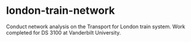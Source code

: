 # london-train-network
Conduct network analysis on the Transport for London train system. Work completed for DS 3100 at Vanderbilt University.
